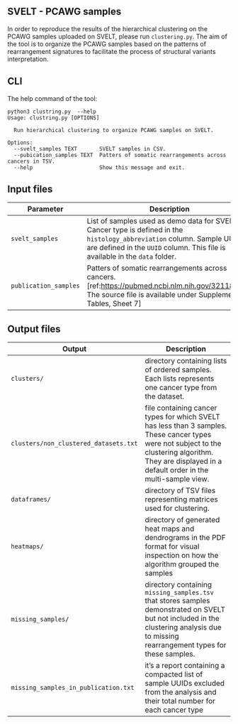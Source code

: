## SVELT - PCAWG samples 

In order to reproduce the results of the hierarchical clustering on the PCAWG samples uploaded on SVELT,  please run `clustering.py`.  The aim of the tool is to organize the PCAWG samples based on the patterns of rearrangement signatures to facilitate the process of structural variants interpretation. 

## CLI 

The help command of the tool: 

```
python3 clustring.py  --help 
Usage: clustring.py [OPTIONS]

  Run hierarchical clustering to organize PCAWG samples on SVELT.

Options:
  --svelt_samples TEXT       SVELT samples in CSV.
  --pubication_samples TEXT  Patters of somatic rearrangements across cancers in TSV.
  --help                     Show this message and exit.
``` 





## Input files

|       Parameter|Description                 
|----------------|-------------------------------|
|`svelt_samples` | List of samples used as demo data for SVELT. Cancer type is defined in the `histology_abbreviation` column. Sample UUIDs are defined in the `UUID` column. This file is available in the `data` folder.      |
|`publication_samples`          |  Patters of somatic rearrangements across cancers.  [ref:https://pubmed.ncbi.nlm.nih.gov/32118208/. The source file is available under Supplementary Tables, Sheet 7]        |



## Output files

|Output| Description|
|----|----|
|`clusters/`|directory containing lists of ordered samples. Each lists represents one cancer type from the dataset. |
|`clusters/non_clustered_datasets.txt` | file containing cancer types for which SVELT has less than 3 samples. These cancer types were not subject to the clustering algorithm. They are displayed in a default order in the multi-sample view. 
|`dataframes/`| directory of TSV files representing matrices used for clustering.|
|`heatmaps/` | directory of generated heat maps and dendrograms in the PDF format for visual inspection on how the algorithm grouped the samples |
|`missing_samples/` | directory containing `missing_samples.tsv` that stores samples demonstrated on SVELT but not included in the clustering analysis due to missing rearrangement types for these samples. 
|`missing_samples_in_publication.txt` | it’s a report containing a compacted list of sample UUIDs excluded from the analysis and their total number for each cancer type | 